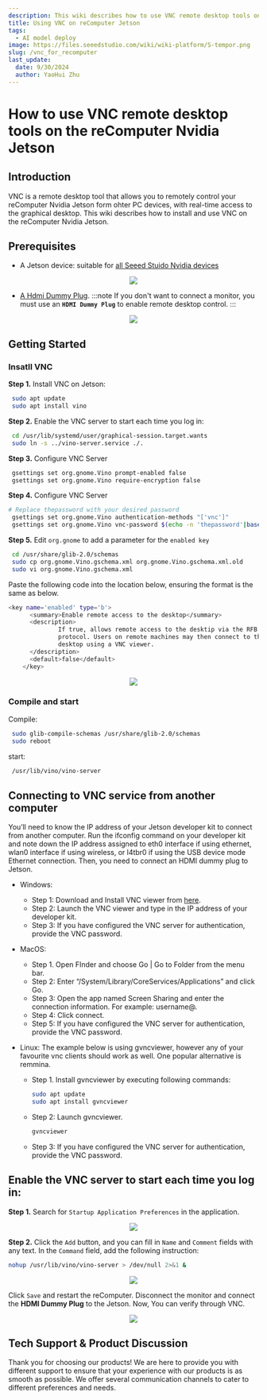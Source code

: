 ```yaml
---
description: This wiki describes how to use VNC remote desktop tools on reComputer Jetson step by step.
title: Using VNC on reComputer Jetson
tags:
  - AI model deploy
image: https://files.seeedstudio.com/wiki/wiki-platform/S-tempor.png
slug: /vnc_for_recomputer
last_update:
  date: 9/30/2024
  author: YaoHui Zhu
---
```


# How to use VNC remote desktop tools on the reComputer Nvidia Jetson

## Introduction

VNC is a remote desktop tool that allows you to remotely control your reComputer Nvidia Jetson form ohter PC devices, with real-time access to the graphical desktop. This wiki describes how to install and use VNC on the reComputer Nvidia Jetson.

## Prerequisites
-  A Jetson device: suitable for [all Seeed Stuido Nvidia devices](https://www.seeedstudio.com/reComputer-J4012-p-5586.html)


<div align="center">
    <img width={700} 
     src="https://files.seeedstudio.com/wiki/reComputer-Jetson/A608/recomputerj4012.jpg" />
</div>

-  [A Hdmi Dummy Plug](https://www.cytron.io/p-full-size-hdmi-dummy-plug-for-headless-setup). 
:::note
If you don't want to connect a monitor, you must use an **`HDMI Dummy Plug`** to enable remote desktop control.
:::


<div align="center">
    <img width={300} 
     src="https://static.cytron.io/image/cache/catalog/products/CA-HDMI-DMP/HDMI%20USB%20(a)-800x800.png" />
</div>


## Getting Started
### Insatll VNC
 **Step 1.** Install VNC on Jetson:
 ```bash
  sudo apt update
  sudo apt install vino
 ```

 **Step 2.** Enable the VNC server to start each time you log in:
 ```bash
  cd /usr/lib/systemd/user/graphical-session.target.wants
  sudo ln -s ../vino-server.service ./.
 ```

 **Step 3.** Configure VNC Server
 ```bash
  gsettings set org.gnome.Vino prompt-enabled false
  gsettings set org.gnome.Vino require-encryption false
 ```

 **Step 4.** Configure VNC Server
 ```bash
 # Replace thepassword with your desired password
  gsettings set org.gnome.Vino authentication-methods "['vnc']"
  gsettings set org.gnome.Vino vnc-password $(echo -n 'thepassword'|base64)
 ```

 **Step 5.** Edit `org.gnome` to add a parameter for the `enabled key`
 ```bash
  cd /usr/share/glib-2.0/schemas
  sudo cp org.gnome.Vino.gschema.xml org.gnome.Vino.gschema.xml.old
  sudo vi org.gnome.Vino.gschema.xml 
 ```
Paste the following code into the location below, ensuring the format is the same as below.

  ```bash
  <key name='enabled' type='b'>
        <summary>Enable remote access to the desktop</summary>
        <description>
                If true, allows remote access to the desktip via the RFB
                protocol. Users on remote machines may then connect to the
                desktop using a VNC viewer.
        </description>
        <default>false</default>
      </key>
  ```

<div align="center">
      <img width={700} 
      src="https://files.seeedstudio.com/wiki/reComputer/Application/vnc_for_jetson/fig1.png" />
  </div>

### Compile and start
 Compile:

 ```bash
  sudo glib-compile-schemas /usr/share/glib-2.0/schemas
  sudo reboot
 ```
 start:
 
 ```bash
  /usr/lib/vino/vino-server
 ```

## Connecting to VNC service from another computer

You’ll need to know the IP address of your Jetson developer kit to connect from another computer. Run the ifconfig command on your developer kit and note down the IP address assigned to eth0 interface if using ethernet, wlan0 interface if using wireless, or l4tbr0 if using the USB device mode Ethernet connection. Then, you need to connect an HDMI dummy plug to Jetson.

- Windows:
  - Step 1: Download and Install VNC viewer from [here](https://www.realvnc.com/en/connect/download/viewer/).
  - Step 2: Launch the VNC viewer and type in the IP address of your developer kit.
  - Step 3: If you have configured the VNC server for authentication, provide the VNC password.

- MacOS:
  - Step 1. Open FInder and choose Go | Go to Folder from the menu bar.
  - Step 2: Enter “/System/Library/CoreServices/Applications” and click Go.
  - Step 3: Open the app named Screen Sharing and enter the connection information. For example: username@.
  - Step 4: Click connect.
  - Step 5: If you have configured the VNC server for authentication, provide the VNC password.

- Linux: The example below is using gvncviewer, however any of your favourite vnc clients should work as well. One popular alternative is remmina.
  - Step 1. Install gvncviewer by executing following commands:

    ```bash
    sudo apt update
    sudo apt install gvncviewer
    ```
  - Step 2: Launch gvncviewer.
      ```bash
    gvncviewer 
    ```
  - Step 3: If you have configured the VNC server for authentication, provide the VNC password.

## Enable the VNC server to start each time you log in:
**Step 1.** Search for `Startup Application Preferences` in the application.
<div align="center">
      <img width={700} 
      src="https://files.seeedstudio.com/wiki/reComputer/Application/vnc_for_jetson/fig2.png" />
  </div>

**Step 2.** Click the `Add` button, and you can fill in `Name` and `Comment` fields with any text. In the `Command` field, add the following instruction:
```bash
nohup /usr/lib/vino/vino-server > /dev/null 2>&1 &
```

<div align="center">
      <img width={700} 
      src="https://files.seeedstudio.com/wiki/reComputer/Application/vnc_for_jetson/fig3.png" />
  </div>

Click `Save` and restart the reComputer. Disconnect the monitor and connect the **HDMI Dummy Plug** to the Jetson. Now, You can verify through VNC. 

<div align="center">
      <img width={700} 
      src="https://files.seeedstudio.com/wiki/reComputer/Application/vnc_for_jetson/fig4.png" />
  </div>

## Tech Support & Product Discussion

Thank you for choosing our products! We are here to provide you with different support to ensure that your experience with our products is as smooth as possible. We offer several communication channels to cater to different preferences and needs.

<div class="button_tech_support_container">
<a href="https://forum.seeedstudio.com/" class="button_forum"></a> 
<a href="https://www.seeedstudio.com/contacts" class="button_email"></a>
</div>

<div class="button_tech_support_container">
<a href="https://discord.gg/eWkprNDMU7" class="button_discord"></a> 
<a href="https://github.com/Seeed-Studio/wiki-documents/discussions/69" class="button_discussion"></a>
</div>